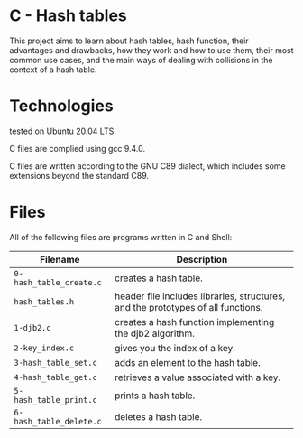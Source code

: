 # C - Hash tables

This project aims to learn about hash tables, hash function, their advantages and drawbacks, how they work and how to use them, their most common use cases, and the main ways of dealing with collisions in the context of a hash table.

# Technologies

tested on Ubuntu 20.04 LTS.

C files are complied using gcc 9.4.0.

C files are written according to the GNU C89 dialect, which includes some extensions beyond the standard C89.

# Files

All of the following files are programs written in C and Shell:

| Filename                | Description
| ----------------------- | --------------------------------------------------------------------------------------------------- 
| `0-hash_table_create.c` | creates a hash table.
| `hash_tables.h`         | header file includes libraries, structures, and the prototypes of all functions.
| `1-djb2.c`              | creates a hash function implementing the djb2 algorithm.
| `2-key_index.c`         | gives you the index of a key.
| `3-hash_table_set.c`    | adds an element to the hash table.
| `4-hash_table_get.c`    | retrieves a value associated with a key.
| `5-hash_table_print.c`  | prints a hash table.
| `6-hash_table_delete.c` | deletes a hash table.

